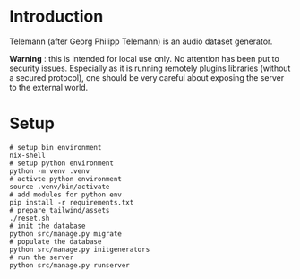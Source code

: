 # Introduction

Telemann (after Georg Philipp Telemann) is an audio dataset generator. 

__Warning__ : this is intended for local use only. No attention has been put to security issues. Especially as it is running remotely plugins libraries (without a secured protocol), one should be very careful about exposing the server to the external world.

# Setup

```
# setup bin environment
nix-shell
# setup python environment
python -m venv .venv
# activte python environment
source .venv/bin/activate
# add modules for python env
pip install -r requirements.txt 
# prepare tailwind/assets
./reset.sh
# init the database
python src/manage.py migrate
# populate the database
python src/manage.py initgenerators
# run the server
python src/manage.py runserver
```

